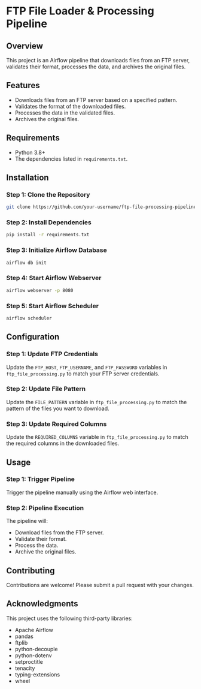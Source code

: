 # FTP File Loader & Processing Pipeline

## Overview
This project is an Airflow pipeline that downloads files from an FTP server, validates their format, processes the data, and archives the original files.

## Features
- Downloads files from an FTP server based on a specified pattern.
- Validates the format of the downloaded files.
- Processes the data in the validated files.
- Archives the original files.

## Requirements
- Python 3.8+
- The dependencies listed in `requirements.txt`.

## Installation
### Step 1: Clone the Repository
```bash
git clone https://github.com/your-username/ftp-file-processing-pipeline.git
```

### Step 2: Install Dependencies
```bash
pip install -r requirements.txt
```

### Step 3: Initialize Airflow Database
```bash
airflow db init
```

### Step 4: Start Airflow Webserver
```bash
airflow webserver -p 8080
```

### Step 5: Start Airflow Scheduler
```bash
airflow scheduler
```

## Configuration
### Step 1: Update FTP Credentials
Update the `FTP_HOST`, `FTP_USERNAME`, and `FTP_PASSWORD` variables in `ftp_file_processing.py` to match your FTP server credentials.

### Step 2: Update File Pattern
Update the `FILE_PATTERN` variable in `ftp_file_processing.py` to match the pattern of the files you want to download.

### Step 3: Update Required Columns
Update the `REQUIRED_COLUMNS` variable in `ftp_file_processing.py` to match the required columns in the downloaded files.

## Usage
### Step 1: Trigger Pipeline
Trigger the pipeline manually using the Airflow web interface.

### Step 2: Pipeline Execution
The pipeline will:
- Download files from the FTP server.
- Validate their format.
- Process the data.
- Archive the original files.

## Contributing
Contributions are welcome! Please submit a pull request with your changes.

## Acknowledgments
This project uses the following third-party libraries:
- Apache Airflow
- pandas
- ftplib
- python-decouple
- python-dotenv
- setproctitle
- tenacity
- typing-extensions
- wheel
```
